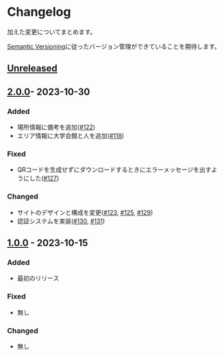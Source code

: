 # Changelog

加えた変更についてまとめます。

[Semantic Versioning](https://semver.org/spec/v2.0.0.html)に従ったバージョン管理ができていることを期待します。

## [Unreleased]

## [2.0.0]- 2023-10-30

### Added

- 場所情報に備考を追加([\#122](https://github.com/sohosai/qr-frontend/pull/122))
- エリア情報に大学会館と人を追加([\#118](https://github.com/sohosai/qr-frontend/pull/118))

### Fixed

- QRコードを生成せずにダウンロードするときにエラーメッセージを出すようにした([\#127](https://github.com/sohosai/qr-frontend/pull/127))

### Changed

- サイトのデザインと構成を変更([\#123](https://github.com/sohosai/qr-frontend/pull/123), [\#125](https://github.com/sohosai/qr-frontend/pull/125), [\#129](https://github.com/sohosai/qr-frontend/pull/129))
- 認証システムを実装([\#130](https://github.com/sohosai/qr-frontend/pull/130), [\#131](https://github.com/sohosai/qr-frontend/pull/131))



## [1.0.0] - 2023-10-15

### Added

- 最初のリリース

### Fixed

- 無し

### Changed

- 無し



[Unreleased]: https://github.com/sohosai/qr-frontend/compare/2.0.0...HEAD
[2.0.0]: https://github.com/sohosai/qr-backend/compare/1.0.0..2.0.0
[1.0.0]: https://github.com/sohosai/qr-backend/compare/fcff42a20463adce6bd84880fe8ccce644b20b30...1.0.0


